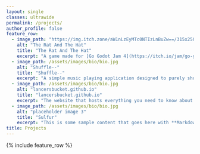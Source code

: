 ```yaml
---
layout: single
classes: ultrawide
permalink: /projects/
author_profile: false
feature_row:
  - image_path: "https://img.itch.zone/aW1nLzEyMTc0NTIzLnBuZw==/315x250%23c/TzYBG0.png" #/assets/images/projects/ratandthehat.png
    alt: "The Rat And The Hat"
    title: "The Rat And The Hat"
    excerpt: "A game made for [Go Godot Jam 4](https://itch.io/jam/go-godot-jam-4) on itch.io <br> Lead Programmer <br><br> [Live Demo](https://itch.io/jam/go-godot-jam-4/rate/2070002){:target='_blank' .btn .btn--primary .btn--large} [Source Code](https://github.com/LancersBucket/GodotGame){:target='_blank' .btn .btn--primary .btn--large}"
  - image_path: /assets/images/bio/bio.jpg
    alt: "Shuffle--"
    title: "Shuffle--"
    excerpt: "A simple music playing application designed to purely shuffle your music. <br><br> [Source Code](https://github.com/LancersBucket/Shuffle--){:target='_blank' .btn .btn--primary .btn--large}"
  - image_path: /assets/images/bio/bio.jpg
    alt: "lancersbucket.github.io"
    title: "lancersbucket.github.io"
    excerpt: "The website that hosts everything you need to know about me. <img id=lancersbucket_test> <br><br> [Live Demo](https://lancersbucket.github.io){:target='_blank' .btn .btn--primary .btn--large} [Source Code](https://github.com/LancersBucket/lancersbucket.github.io){:target='_blank' .btn .btn--primary .btn--large}"
  - image_path: /assets/images/bio/bio.jpg
    alt: "placeholder image 3"
    title: "Sulfur"
    excerpt: "This is some sample content that goes here with **Markdown** formatting."
title: Projects
---
```


{% include feature_row %}

<script type="text/javascript" src="../assets/js/statuschecker.js"></script>